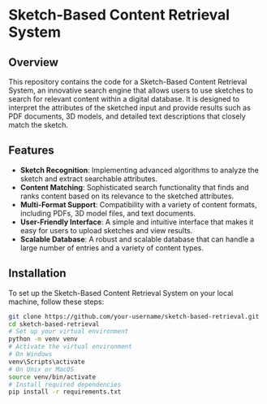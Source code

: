 # Sketch-Based Content Retrieval System

## Overview

This repository contains the code for a Sketch-Based Content Retrieval System, an innovative search engine that allows users to use sketches to search for relevant content within a digital database. It is designed to interpret the attributes of the sketched input and provide results such as PDF documents, 3D models, and detailed text descriptions that closely match the sketch.

## Features

- **Sketch Recognition**: Implementing advanced algorithms to analyze the sketch and extract searchable attributes.
- **Content Matching**: Sophisticated search functionality that finds and ranks content based on its relevance to the sketched attributes.
- **Multi-Format Support**: Compatibility with a variety of content formats, including PDFs, 3D model files, and text documents.
- **User-Friendly Interface**: A simple and intuitive interface that makes it easy for users to upload sketches and view results.
- **Scalable Database**: A robust and scalable database that can handle a large number of entries and a variety of content types.

## Installation

To set up the Sketch-Based Content Retrieval System on your local machine, follow these steps:

```bash
git clone https://github.com/your-username/sketch-based-retrieval.git
cd sketch-based-retrieval
# Set up your virtual environment
python -m venv venv
# Activate the virtual environment
# On Windows
venv\Scripts\activate
# On Unix or MacOS
source venv/bin/activate
# Install required dependencies
pip install -r requirements.txt
